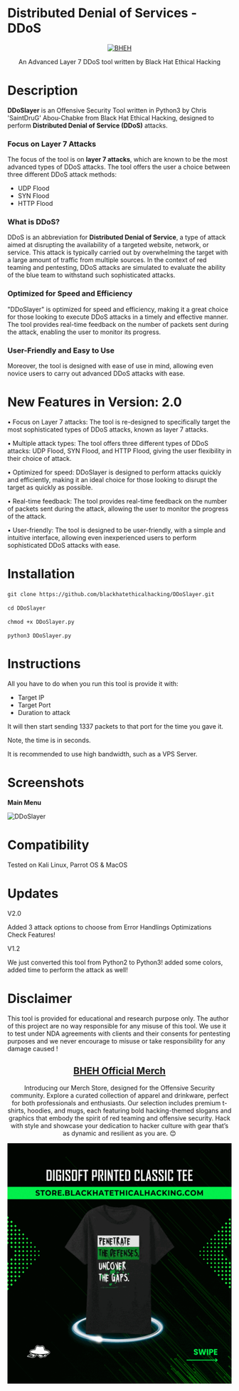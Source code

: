 # Distributed Denial of Services - DDoS 



<p align="center">
<a href="https://www.blackhatethicalhacking.com"><img src="https://www.blackhatethicalhacking.com/wp-content/uploads/2022/06/BHEH_logo.png" width="300px" alt="BHEH"></a>
</p>

<p align="center">
An Advanced Layer 7 DDoS tool written by Black Hat Ethical Hacking
</p>

# Description

**DDoSlayer** is an Offensive Security Tool written in Python3 by Chris 'SaintDruG' Abou-Chabke from Black Hat Ethical Hacking, designed to perform **Distributed Denial of Service (DDoS)** attacks.

### **Focus on Layer 7 Attacks**

The focus of the tool is on **layer 7 attacks**, which are known to be the most advanced types of DDoS attacks. The tool offers the user a choice between three different DDoS attack methods: 

- UDP Flood
- SYN Flood
- HTTP Flood

### **What is DDoS?**

DDoS is an abbreviation for **Distributed Denial of Service**, a type of attack aimed at disrupting the availability of a targeted website, network, or service. This attack is typically carried out by overwhelming the target with a large amount of traffic from multiple sources. In the context of red teaming and pentesting, DDoS attacks are simulated to evaluate the ability of the blue team to withstand such sophisticated attacks.

### **Optimized for Speed and Efficiency**

"DDoSlayer" is optimized for speed and efficiency, making it a great choice for those looking to execute DDoS attacks in a timely and effective manner. The tool provides real-time feedback on the number of packets sent during the attack, enabling the user to monitor its progress.

### **User-Friendly and Easy to Use**

Moreover, the tool is designed with ease of use in mind, allowing even novice users to carry out advanced DDoS attacks with ease.


# New Features in Version: 2.0

• Focus on Layer 7 attacks: The tool is re-designed to specifically target the most sophisticated types of DDoS attacks, known as layer 7 attacks.

• Multiple attack types: The tool offers three different types of DDoS attacks: UDP Flood, SYN Flood, and HTTP Flood, giving the user flexibility in their choice of attack.

• Optimized for speed: DDoSlayer is designed to perform attacks quickly and efficiently, making it an ideal choice for those looking to disrupt the target as quickly as possible.

• Real-time feedback: The tool provides real-time feedback on the number of packets sent during the attack, allowing the user to monitor the progress of the attack.

• User-friendly: The tool is designed to be user-friendly, with a simple and intuitive interface, allowing even inexperienced users to perform sophisticated DDoS attacks with ease.


# Installation

`git clone https://github.com/blackhatethicalhacking/DDoSlayer.git`

`cd DDoSlayer`

`chmod +x DDoSlayer.py`

`python3 DDoSlayer.py`


# Instructions

All you have to do when you run this tool is provide it with:

- Target IP
- Target Port
- Duration to attack

It will then start sending 1337 packets to that port for the time you gave it.

Note, the time is in seconds.

It is recommended to use high bandwidth, such as a VPS Server.


# Screenshots

**Main Menu**

![DDoSlayer](https://github.com/blackhatethicalhacking/DDoSlayer/assets/13942386/991d82f4-b497-4783-8bc1-2b72fff513f5)

# Compatibility

Tested on Kali Linux, Parrot OS & MacOS


# Updates

V2.0

Added 3 attack options to choose from
Error Handlings
Optimizations
Check Features!

V1.2

We just converted this tool from Python2 to Python3! added some colors, added time to perform the attack as well!


# Disclaimer

This tool is provided for educational and research purpose only. The author of this project are no way responsible for any misuse of this tool. 
We use it to test under NDA agreements with clients and their consents for pentesting purposes and we never encourage to misuse or take responsibility for any damage caused !

<h2 align="center">
  <a href="https://store.blackhatethicalhacking.com/" target="_blank">BHEH Official Merch</a>
</h2>

<p align="center">
Introducing our Merch Store, designed for the Offensive Security community. Explore a curated collection of apparel and drinkware, perfect for both professionals and enthusiasts. Our selection includes premium t-shirts, hoodies, and mugs, each featuring bold hacking-themed slogans and graphics that embody the spirit of red teaming and offensive security. 
Hack with style and showcase your dedication to hacker culture with gear that’s as dynamic and resilient as you are. 😊
</p>

<p align="center">

<img src="https://github.com/blackhatethicalhacking/blackhatethicalhacking/blob/main/Merch_Promo.gif" width="540px" height="540">
  </p>
